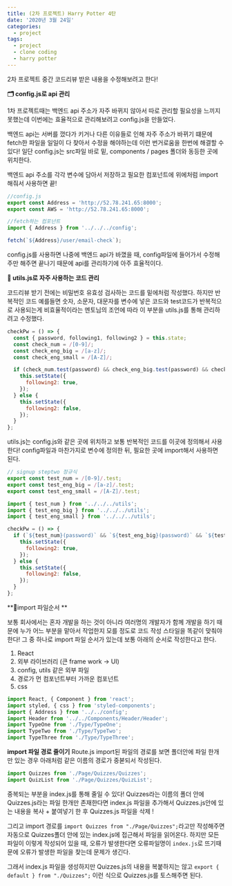 ```yaml
---
title: (2차 프로젝트) Harry Potter 4탄
date: '2020년 3월 24일'
categories:
  - project
tags:
  - project
  - clone coding
  - harry potter
---
```


2차 프로젝트 중간 코드리뷰 받은 내용을 수정해보려고 한다!

**🗂 config.js로 api 관리**

1차 프로젝트때는 백엔드 api 주소가 자주 바뀌지 않아서 따로 관리할 필요성을 느끼지 못했는데 이번에는 효율적으로 관리해보려고 config.js을 만들었다.

백엔드 api는 서버를 껐다가 키거나 다른 이유들로 인해 자주 주소가 바뀌기 떄문에 fetch한 파일을 일일이 다 찾아서 수정을 해야하는데 이런 번거로움을 한번에 해결할 수 있다!
일단 config.js는 src파일 바로 밑, components / pages 폴더와 동등한 곳에 위치한다.

백엔드 api 주소를 각각 변수에 담아서 저장하고 필요한 컴포넌트에 위에처럼 import 해줘서 사용하면 끝!

```jsx
//config.js
export const Address = 'http://52.78.241.65:8000';
export const AWS = 'http://52.78.241.65:8000';

//fetch하는 컴포넌트
import { Address } from '../../../config';

fetch(`${Address}/user/email-check`);
```

config.js를 사용하면 나중에 백엔드 api가 바꼈을 때, config파일에 들어가서 수정해주만 해주면 끝나기 때문에 api를 관리하기에 아주 효율적이다.

**📝 utils.js로 자주 사용하는 코드 관리**

코드리뷰 받기 전에는 비밀번호 유효성 검사하는 코드를 밑에처럼 작성했다. 하지만 반복적인 코드 예를들면 숫자, 소문자, 대문자를 변수에 넣은 코드와 test코드가 반복적으로 사용되는게 비효율적이라는 멘토님의 조언에 따라 이 부분을 utils.js를 통해 관리하려고 수정했다.

```jsx
checkPw = () => {
  const { password, following1, following2 } = this.state;
  const check_num = /[0-9]/;
  const check_eng_big = /[a-z]/;
  const check_eng_small = /[A-Z]/;

  if (check_num.test(password) && check_eng_big.test(password) && check_eng_small.test(password)) {
    this.setState({
      following2: true,
    });
  } else {
    this.setState({
      following2: false,
    });
  }
};
```

utils.js는 config.js와 같은 곳에 위치하고 보통 반복적인 코드를 이곳에 정의해서 사용한다! config파일과 마찬가지로 변수에 정의한 뒤, 필요한 곳에 import해서 사용하면 된다.

```jsx
// signup steptwo 정규식
export const test_num = /[0-9]/.test;
export const test_eng_big = /[a-z]/.test;
export const test_eng_small = /[A-Z]/.test;

import { test_num } from '../../../utils';
import { test_eng_big } from '../../../utils';
import { test_eng_small } from '../../../utils';

checkPw = () => {
  if (`${test_num}(password)` && `${test_eng_big}(password)` && `${test_eng_small}(password)`) {
    this.setState({
      following2: true,
    });
  } else {
    this.setState({
      following2: false,
    });
  }
};
```

**👣import 파일순서 **

보통 회사에서는 혼자 개발을 하는 것이 아니라 여러명의 개발자가 함께 개발을 하기 때문에 누가 어느 부분을 맡아서 작업한지 모를 정도로 코드 작성 스타일을 똑같이 맞춰야 한다! 그 중 하나로 import 파일 순서가 있는데 보통 아래의 순서로 작성한다고 한다.

1. React
2. 외부 라이브러리 (큰 frame work -> UI)
3. config, utils 같은 외부 파일
4. 경로가 먼 컴포넌트부터 가까운 컴포넌트
5. css

```jsx
import React, { Component } from 'react';
import styled, { css } from 'styled-components';
import { Address } from '../../config';
import Header from '../../Components/Header/Header';
import TypeOne from './Type/TypeOne';
import TypeTwo from './Type/TypeTwo';
import TypeThree from './Type/TypeThree';
```

**import 파일 경로 줄이기**
Route.js import된 파일의 경로를 보면 폴더안에 파일 한개만 있는 경우 아래처럼 같은 이름의 경로가 중볻되서 작성된다.

```jsx
import Quizzes from './Page/Quizzes/Quizzes';
import QuizList from './Page/Quizzes/QuizList';
```

중복되는 부분을 index.js를 통해 줄일 수 있다!
Quizzes라는 이름의 폴더 안에 Quizzes.js라는 파일 한개만 존재한다면 index.js 파일을 추가해서 Quizzes.js안에 있는 내용을 복사 + 붙여넣기 한 후 Quizzes.js 파일을 삭제 !

그리고 import 경로를 `import Quizzes from "./Page/Quizzes";`라고만 작성해주면 자동으로 Quizzes폴더 안에 있는 index.js에 접근해서 파일을 읽어온다. 하지만 모든 파일이 이렇게 작성되어 있을 때, 오류가 발생한다면 오류파일명이 `index.js`로 뜨기때문에 오류가 발생한 파일을 찾는데 문제가 생긴다.

그래서 index.js 파일을 생성하지만 Quizzes.js의 내용을 복붙하지는 않고 `export { default } from "./Quizzes";` 이런 식으로 Quizzes.js를 토스해주면 된다.
